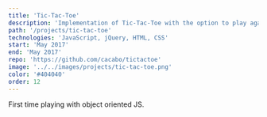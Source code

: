 ```yaml
---
title: 'Tic-Tac-Toe'
description: 'Implementation of Tic-Tac-Toe with the option to play against a CPU.'
path: '/projects/tic-tac-toe'
technologies: 'JavaScript, jQuery, HTML, CSS'
start: 'May 2017'
end: 'May 2017'
repo: 'https://github.com/cacabo/tictactoe'
image: '../../images/projects/tic-tac-toe.png'
color: '#404040'
order: 12
---
```


First time playing with object oriented JS.
